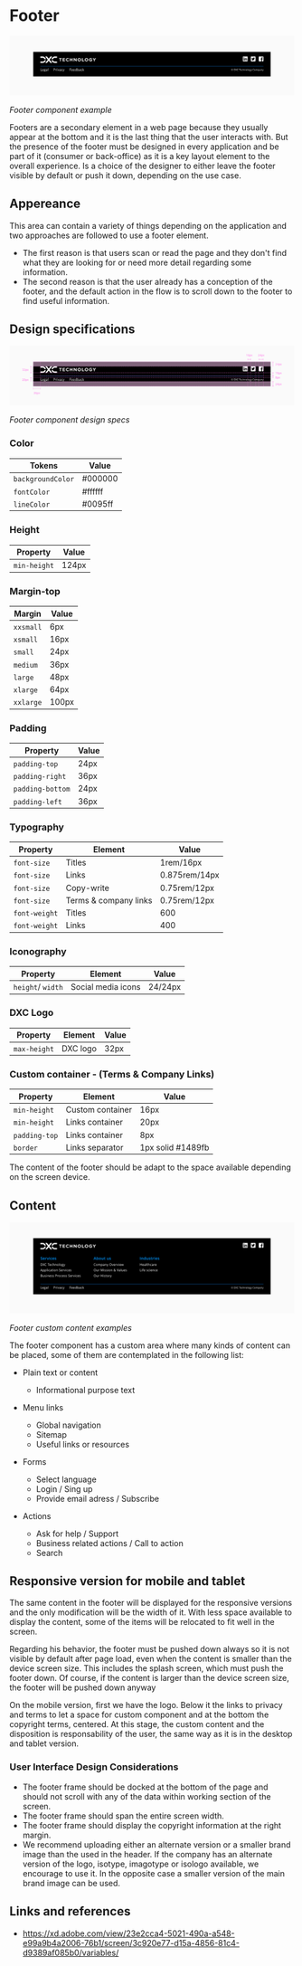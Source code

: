 # Footer

![Footer component example](images/footer_example.png)

_Footer component example_

Footers are a secondary element in a web page because they usually appear at the bottom and it is the last thing that the user interacts with. But the presence of the footer must be designed in every application and be part of it (consumer or back-office) as it is a key layout element to the overall experience. Is a choice of the designer to either leave the footer visible by default or push it down, depending on the use case.

## Appereance

This area can contain a variety of things depending on the application and two approaches are followed to use a footer element.

- The first reason is that users scan or read the page and they don't find what they are looking for or need more detail regarding some information.
- The second reason is that the user already has a conception of the footer, and the default action in the flow is to scroll down to the footer to find useful information.


## Design specifications


![Footer component design specs](images/footer_specs.png)

_Footer component design specs_

### Color

| Tokens                      |   Value           |
|-----------------------------|-------------------|
| `backgroundColor`           |   #000000         |
| `fontColor`                 |   #ffffff         |
| `lineColor`                 |   #0095ff         |


### Height

|  Property         |   Value   |
| ----------------- | --------- |
|  `min-height`     |   124px   |


### Margin-top

| Margin      |   Value   |
| ----------- | --------- |
| `xxsmall`   |   6px     |
| `xsmall`    |   16px    |
| `small`     |   24px    |
| `medium`    |   36px    |
| `large`     |   48px    |
| `xlarge`    |   64px    |
| `xxlarge`   |   100px   |

### Padding

| Property          |   Value   |
| ----------------- | --------- |
| `padding-top`	    |   24px    |
| `padding-right`	  |   36px    |
| `padding-bottom`  |   24px    |
| `padding-left`	  |   36px    |


### Typography

| Property      |   Element                 |  Value          |
| ------------- | ------------------------- | --------------- |
| `font-size`	  |   Titles      	          |  1rem/16px      |
| `font-size`   |   Links   	              |  0.875rem/14px  |
| `font-size`   |   Copy-write              |  0.75rem/12px   |
| `font-size`   |   Terms & company links   |  0.75rem/12px   |
| `font-weight`	|   Titles      	          |  600            |
| `font-weight`	|   Links	                  |  400            |


### Iconography

| Property          |   Element             |  Value      |
| ----------------- | --------------------- | ----------- |
| `height`/ `width`	|   Social media icons  |   24/24px   |


### DXC Logo


| Property      |   Element     |  Value    |
| ------------- | ------------- | --------- |
| `max-height`  |   DXC logo    |   32px    |


### Custom container - (Terms & Company Links)

| Property        |   Element     	    |   Value   		        |
| --------------- | ------------------- | --------------------- |
| `min-height`   	|   Custom container	|   16px    		        |
| `min-height`	  |   Links container	  |   20px    		        |
| `padding-top`   |   Links container	  |   8px     		        |
| `border`	      |   Links separator	  |   1px solid #1489fb	  |


The content of the footer should be adapt to the space available depending on the screen device.

## Content

![Footer custom content examples](images/footer_custom_content.png)

_Footer custom content examples_

The footer component has a custom area where many kinds of content can be placed, some of them are contemplated in the following list:

* Plain text or content
   * Informational purpose text

* Menu links
   * Global navigation
   * Sitemap
   * Useful links or resources

* Forms
  * Select language
  * Login / Sing up
  * Provide email adress / Subscribe

* Actions
  * Ask for help / Support
  * Business related actions / Call to action
  * Search


## Responsive version for mobile and tablet

The same content in the footer will be displayed for the responsive versions and the only modification will be the width of it. With less space available to display the content, some of the items will be relocated to fit well in the screen.

Regarding his behavior, the footer must be pushed down always so it is not visible by default after page load, even when the content is smaller than the device screen size. This includes the splash screen, which must push the footer down. Of course, if the content is larger than the device screen size, the footer will be pushed down anyway 

On the mobile version, first we have the logo. Below it the links to privacy and terms to let a space for custom component and at the bottom the copyright terms, centered.
At this stage, the custom content and the disposition is responsability of the user, the same way as it is in the desktop and tablet version.

### User Interface Design Considerations

- The footer frame should be docked at the bottom of the page and should not scroll with any of the data within working section of the screen.
- The footer frame should span the entire screen width.
- The footer frame should display the copyright information at the right margin.
- We recommend uploading either an alternate version or a smaller brand image than the used in the header. If the company has an alternate version of the logo, isotype, imagotype or isologo available, we encourage to use it. In the opposite case a smaller version of the main brand image can be used.


## Links and references

- https://xd.adobe.com/view/23e2cca4-5021-490a-a548-e99a9b4a2006-76b1/screen/3c920e77-d15a-4856-81c4-d9389af085b0/variables/


